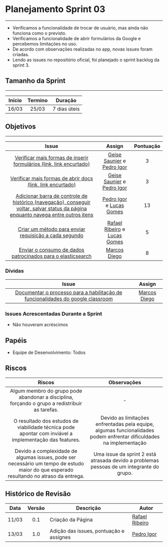 # Planejamento Sprint 03

---

* Verificamos a funcionalidade de trocar de usuário, mas ainda não funciona como o previsto. 
* Verificamos a funcionalidade de abrir formulários da Google e percebemos limitações no uso.
* De acordo com observações realizadas no app, novas issues foram criadas.
* Lendo as issues no repositório oficial, foi planejado o sprint backlog da sprint 3. 

## Tamanho da Sprint

---

Início | Termino | Duração |
:-----:|:-------:|:-------:| 
16/03  |25/03    |7 dias úteis|

## Objetivos

---

Issue | Assign | Pontuação |
:----:|:------:|:---------:|
[Verificar mais formas de inserir formulários (link, link encurtado)](https://github.com/Escola-em-Casa/android-escola-em-casa/issues/50) |  [Geise Saunier](https://github.com/GeiseSaunier) e [Pedro Igor](https://github.com/pedroeagle) | 3 |
[Verificar mais formas de abrir docs (link, link encurtado)](https://github.com/GCES-Escola-em-Casa-2020-2/wiki/issues/12) | [Geise Saunier](https://github.com/GeiseSaunier) e [Pedro Igor](https://github.com/pedroeagle) | 3 |
[Adicionar barra de controle de histórico (navegação), conseguir voltar, salvar status da página enquanto navega entre outros itens](https://github.com/GCES-Escola-em-Casa-2020-2/wiki/issues/13) | [Pedro Igor](https://github.com/pedroeagle) e [Lucas Gomes](https://github.com/LGomees) | 13 |
[Criar um método para enviar requisição a cada segundo](https://github.com/Escola-em-Casa/android-escola-em-casa/issues/33) | [Rafael Ribeiro](https://github.com/rafaelflarrn) e [Lucas Gomes](https://github.com/LGomees) | 5 |
[Enviar o consumo de dados patrocinados para o elasticsearch](https://github.com/Escola-em-Casa/android-escola-em-casa/issues/34) | [Marcos Diego](https://github.com/marcosdsg) | 8 | 


### Dívidas

Issue | Assign |
:----:|:------:|
[Documentar o processo para a habilitação de funcionalidades do google classroom](https://github.com/Escola-em-Casa/android-escola-em-casa/issues/53) | [Marcos Diego](https://github.com/marcosdsg) |

### Issues Acrescentadas Durante a Sprint

- Não houveram acréscimos

## Papéis

- Equipe de Desenvolvimento: Todos

## Riscos

Riscos | Observações  |
:-----:|:------------:|
Algum membro do grupo pode abandonar a disciplina, forçando o grupo a redistribuir as tarefas. | - |
O resultado dos estudos de viabilidade técnica pode apontar com inviável a implementação das features. | Devido as limitações enfrentadas pela equipe, algumas funcionalidades podem enfrentar dificuldades na implementação |
Devido a complexidade de algumas issues, pode ser necessário um tempo de estudo maior do que esperado resultando no atraso da entrega. | Uma issue da sprint 2 está atrasada devido a problemas pessoas de um integrante do grupo. |


## Histórico de Revisão

Data | Versão | Descrição | Autor |
:---:|:------:|-----------|-------|
11/03|0.1 | Criação da Página | [Rafael Ribeiro](https://github.com/rafaelflarrn) |
13/03|1.0 | Adição das issues, pontuação e assignes | [Pedro Igor](https://github.com/pedroeagle)
